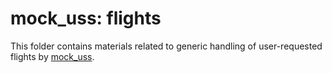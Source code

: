 # mock_uss: flights

This folder contains materials related to generic handling of user-requested flights by [mock_uss](..).
